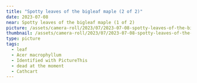 ```yaml
---
title: "Spotty leaves of the bigleaf maple (2 of 2)"
date: 2023-07-08
near: Spotty leaves of the bigleaf maple (1 of 2)
picture: /assets/camera-roll/2023/07/2023-07-08-spotty-leaves-of-the-bigleaf-maple-2/20230709_012407312_iOS.jpg
thumbnail: /assets/camera-roll/2023/07/2023-07-08-spotty-leaves-of-the-bigleaf-maple-2/20230709_012407312_iOS-thumbnail.jpg
type: picture
tags:
  - leaf
  - Acer macrophyllum
  - Identified with PictureThis
  - dead at the moment
  - Cathcart
---
```


